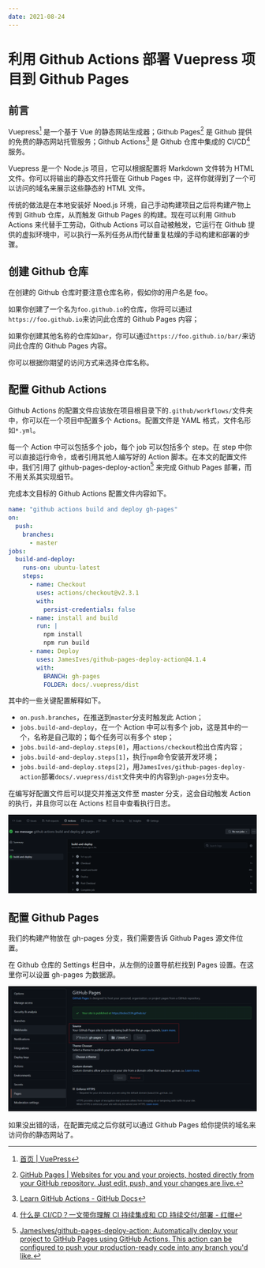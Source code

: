 ```yaml
---
date: 2021-08-24
---
```


# 利用 Github Actions 部署 Vuepress 项目到 Github Pages

## 前言

Vuepress[^1] 是一个基于 Vue 的静态网站生成器；Github Pages[^2] 是 Github 提供的免费的静态网站托管服务；Github Actions[^3] 是 Github 仓库中集成的 CI/CD[^4] 服务。

Vuepress 是一个 Node.js 项目，它可以根据配置将 Markdown 文件转为 HTML 文件。你可以将输出的静态文件托管在 Github Pages 中，这样你就得到了一个可以访问的域名来展示这些静态的 HTML 文件。

传统的做法是在本地安装好 Noed.js 环境，自己手动构建项目之后将构建产物上传到 Github 仓库，从而触发 Github Pages 的构建。现在可以利用 Github Actions 来代替手工劳动，Github Actions 可以自动被触发，它运行在 Github 提供的虚拟环境中，可以执行一系列任务从而代替重复枯燥的手动构建和部署的步骤。

## 创建 Github 仓库

在创建的 Github 仓库时要注意仓库名称，假如你的用户名是 foo。

如果你创建了一个名为`foo.github.io`的仓库，你将可以通过`https://foo.github.io`来访问此仓库的 Github Pages 内容；

如果你创建其他名称的仓库如`bar`，你可以通过`https://foo.github.io/bar/`来访问此仓库的 Github Pages 内容。

你可以根据你期望的访问方式来选择仓库名称。

## 配置 Github Actions

Github Actions 的配置文件应该放在项目根目录下的`.github/workflows/`文件夹中，你可以在一个项目中配置多个 Actions。配置文件是 YAML 格式，文件名形如`*.yml`。

每一个 Action 中可以包括多个 job，每个 job 可以包括多个 step。在 step 中你可以直接运行命令，或者引用其他人编写好的 Action 脚本。在本文的配置文件中，我们引用了 github-pages-deploy-action[^5] 来完成 Github Pages 部署，而不用关系其实现细节。

完成本文目标的 Github Actions 配置文件内容如下。

```yaml
name: "github actions build and deploy gh-pages"
on:
  push:
    branches:
      - master
jobs:
  build-and-deploy:
    runs-on: ubuntu-latest
    steps:
      - name: Checkout
        uses: actions/checkout@v2.3.1
        with:
          persist-credentials: false
      - name: install and build
        run: |
          npm install
          npm run build
      - name: Deploy
        uses: JamesIves/github-pages-deploy-action@4.1.4
        with:
          BRANCH: gh-pages
          FOLDER: docs/.vuepress/dist
```

其中的一些关键配置解释如下。

- `on.push.branches`，在推送到`master`分支时触发此 Action；
- `jobs.build-and-deploy`，在一个 Action 中可以有多个 job，这是其中的一个，名称是自己取的；每个任务可以有多个 step；
- `jobs.build-and-deploy.steps[0]`，用`actions/checkout`检出仓库内容；
- `jobs.build-and-deploy.steps[1]`，执行`npm`命令安装开发环境；
- `jobs.build-and-deploy.steps[2]`，用`JamesIves/github-pages-deploy-action`部署`docs/.vuepress/dist`文件夹中的内容到`gh-pages`分支中。

在编写好配置文件后可以提交并推送文件至 master 分支，这会自动触发 Action 的执行，并且你可以在 Actions 栏目中查看执行日志。

![image-20210824225724791](./deploy-vuepress-project-to-github-pages-with-github-actions.assets/image-20210824225724791.png)

## 配置 Github Pages

我们的构建产物放在 gh-pages 分支，我们需要告诉 Github Pages 源文件位置。

在 Github 仓库的 Settings 栏目中，从左侧的设置导航栏找到 Pages 设置。在这里你可以设置 gh-pages 为数据源。

![image-20210824230246146](./deploy-vuepress-project-to-github-pages-with-github-actions.assets/image-20210824230246146.png)

如果没出错的话，在配置完成之后你就可以通过 Github Pages 给你提供的域名来访问你的静态网站了。

[^1]: [首页 | VuePress](https://v2.vuepress.vuejs.org/zh/)
[^2]: [GitHub Pages | Websites for you and your projects, hosted directly from your GitHub repository. Just edit, push, and your changes are live.](https://pages.github.com/)
[^3]: [Learn GitHub Actions - GitHub Docs](https://docs.github.com/en/actions/learn-github-actions)
[^4]: [什么是 CI/CD？一文带你理解 CI 持续集成和 CD 持续交付/部署 - 红帽](https://www.redhat.com/zh/topics/devops/what-is-ci-cd)
[^5]: [JamesIves/github-pages-deploy-action: Automatically deploy your project to GitHub Pages using GitHub Actions. This action can be configured to push your production-ready code into any branch you'd like.](https://github.com/JamesIves/github-pages-deploy-action)
